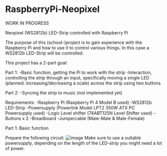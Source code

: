 # RaspberryPi-Neopixel

WORK IN PROGRESS

Neopixel (WS2812b) LED-Strip controlled with Raspberry Pi

The purpose of this (school-)project is to gain experience with the Raspberry Pi and how to use it to control various things.
In this case a WS2812b LED-Strip will be controlled.

This project has a 2-part goal:

Part 1:
-Basic function, getting the Pi to work with the strip
-Interaction, controlling the strip through an input, specifically moving a single LED (planned: increasing/decreasing a scale) across the strip using two buttons

Part 2:
-Syncing the strip to music (not implemented yet)

Requirements:
-Raspberry Pi (Raspberry Pi 4 Model B used)
-WS2812b LED-Strip
-Powersupply (Powerlink Model LPT2 350W ATX PC Powersupply used)
-Logic Level shifter (74ABT125N Level Shifter used)
-Buttons x 2
-Breadboard
-Jumpercable (Male-Male & Male-Female)

Part 1:
Basic function

Prepare the following circuit:
![image](https://user-images.githubusercontent.com/72065170/112108712-dd67bb80-8bb0-11eb-9eb3-253b68de7269.png)
Make sure to use a suitable powersupply, depending on the length of the LED-strip you might need a lot of power.



